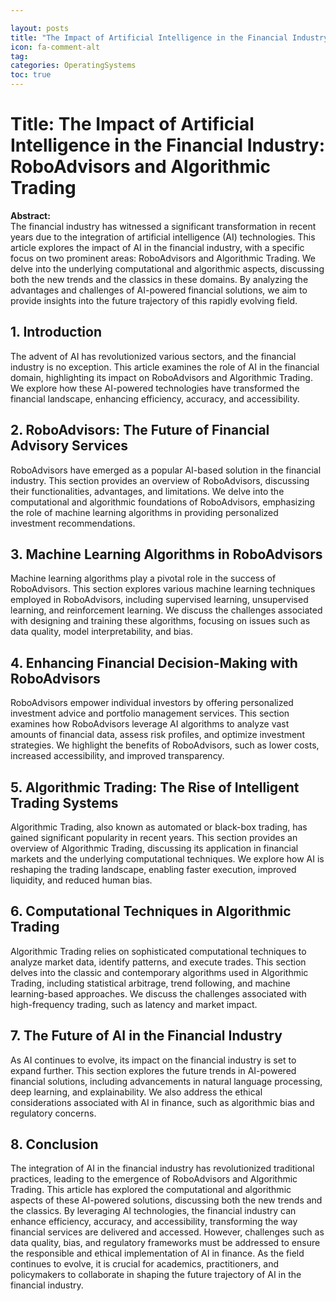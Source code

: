 ```yaml
---

layout: posts
title: "The Impact of Artificial Intelligence in the Financial Industry: RoboAdvisors and Algorithmic Trading"
icon: fa-comment-alt
tag:      
categories: OperatingSystems
toc: true
---
```




# Title: The Impact of Artificial Intelligence in the Financial Industry: RoboAdvisors and Algorithmic Trading

**Abstract:**  
The financial industry has witnessed a significant transformation in recent years due to the integration of artificial intelligence (AI) technologies. This article explores the impact of AI in the financial industry, with a specific focus on two prominent areas: RoboAdvisors and Algorithmic Trading. We delve into the underlying computational and algorithmic aspects, discussing both the new trends and the classics in these domains. By analyzing the advantages and challenges of AI-powered financial solutions, we aim to provide insights into the future trajectory of this rapidly evolving field.

## 1. Introduction
The advent of AI has revolutionized various sectors, and the financial industry is no exception. This article examines the role of AI in the financial domain, highlighting its impact on RoboAdvisors and Algorithmic Trading. We explore how these AI-powered technologies have transformed the financial landscape, enhancing efficiency, accuracy, and accessibility.

## 2. RoboAdvisors: The Future of Financial Advisory Services
RoboAdvisors have emerged as a popular AI-based solution in the financial industry. This section provides an overview of RoboAdvisors, discussing their functionalities, advantages, and limitations. We delve into the computational and algorithmic foundations of RoboAdvisors, emphasizing the role of machine learning algorithms in providing personalized investment recommendations.

## 3. Machine Learning Algorithms in RoboAdvisors
Machine learning algorithms play a pivotal role in the success of RoboAdvisors. This section explores various machine learning techniques employed in RoboAdvisors, including supervised learning, unsupervised learning, and reinforcement learning. We discuss the challenges associated with designing and training these algorithms, focusing on issues such as data quality, model interpretability, and bias.

## 4. Enhancing Financial Decision-Making with RoboAdvisors
RoboAdvisors empower individual investors by offering personalized investment advice and portfolio management services. This section examines how RoboAdvisors leverage AI algorithms to analyze vast amounts of financial data, assess risk profiles, and optimize investment strategies. We highlight the benefits of RoboAdvisors, such as lower costs, increased accessibility, and improved transparency.

## 5. Algorithmic Trading: The Rise of Intelligent Trading Systems
Algorithmic Trading, also known as automated or black-box trading, has gained significant popularity in recent years. This section provides an overview of Algorithmic Trading, discussing its application in financial markets and the underlying computational techniques. We explore how AI is reshaping the trading landscape, enabling faster execution, improved liquidity, and reduced human bias.

## 6. Computational Techniques in Algorithmic Trading
Algorithmic Trading relies on sophisticated computational techniques to analyze market data, identify patterns, and execute trades. This section delves into the classic and contemporary algorithms used in Algorithmic Trading, including statistical arbitrage, trend following, and machine learning-based approaches. We discuss the challenges associated with high-frequency trading, such as latency and market impact.

## 7. The Future of AI in the Financial Industry
As AI continues to evolve, its impact on the financial industry is set to expand further. This section explores the future trends in AI-powered financial solutions, including advancements in natural language processing, deep learning, and explainability. We also address the ethical considerations associated with AI in finance, such as algorithmic bias and regulatory concerns.

## 8. Conclusion
The integration of AI in the financial industry has revolutionized traditional practices, leading to the emergence of RoboAdvisors and Algorithmic Trading. This article has explored the computational and algorithmic aspects of these AI-powered solutions, discussing both the new trends and the classics. By leveraging AI technologies, the financial industry can enhance efficiency, accuracy, and accessibility, transforming the way financial services are delivered and accessed. However, challenges such as data quality, bias, and regulatory frameworks must be addressed to ensure the responsible and ethical implementation of AI in finance. As the field continues to evolve, it is crucial for academics, practitioners, and policymakers to collaborate in shaping the future trajectory of AI in the financial industry.